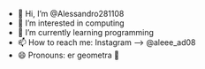 - 👋 Hi, I’m @Alessandro281108
- 👀 I’m interested in computing
- 🌱 I’m currently learning programming
- 📫 How to reach me: Instagram --> @aleee_ad08
- 😄 Pronouns: er geometra 📐

<!---
Alessandro281108/Alessandro281108 is a ✨ special ✨ repository because its `README.md` (this file) appears on your GitHub profile.
You can click the Preview link to take a look at your changes.
--->
